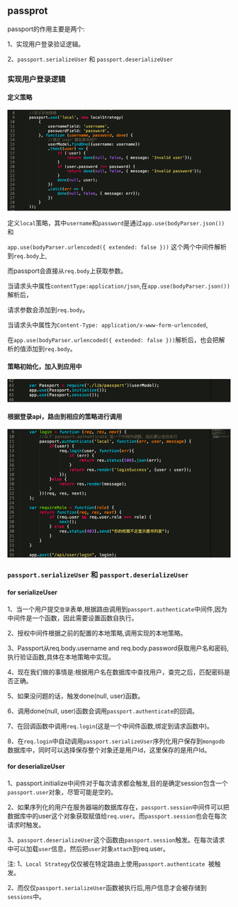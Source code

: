 ## passprot

passport的作用主要是两个:

1、实现用户登录验证逻辑。

2、`passport.serializeUser` 和 `passport.deserializeUser`

### 实现用户登录逻辑

#### 定义策略

![lib/passport.js](../pictures/passport1.png)

定义`local`策略，其中`username`和`password`是通过`app.use(bodyParser.json())`和

`app.use(bodyParser.urlencoded({ extended: false }))` 这个两个中间件解析到`req.body`上,

而passport会直接从`req.body`上获取参数。

当请求头中属性`contentType:application/json`,在`app.use(bodyParser.json())`解析后，

请求参数会添加到`req.body`。

当请求头中属性为`Content-Type: application/x-www-form-urlencoded`,

在`app.use(bodyParser.urlencoded({ extended: false }))`解析后，也会把解析的值添加到`req.body`。


#### 策略初始化，加入到应用中

![index.js](../pictures/passport2.png)

#### 根据登录api，路由到相应的策略进行调用

![api.js](../pictures/passport3.png)

### `passport.serializeUser` 和 `passport.deserializeUser`

#### for serializeUser

1、当一个用户提交`登录`表单,根据路由调用到`passport.authenticate`中间件,因为中间件是一个函数，因此需要设置函数自执行。

2、授权中间件根据之前的配置的本地策略,调用实现的本地策略。

3、Passport从req.body.username and req.body.password获取用户名和密码,执行验证函数,具体在本地策略中实现。

4、现在我们做的事情是:根据用户名在数据库中查找用户，查完之后，匹配密码是否正确。

5、如果没问题的话，触发done(null, user)函数。

6、调用done(null, user)函数会调用`passport.authenticate`的回调。

7、在回调函数中调用`req.login`(这是一个中间件函数,绑定到请求函数中)。

8、在`req.login`中自动调用`passport.serializeUser`序列化用户保存到`mongodb`数据库中，同时可以选择保存整个对象还是用户Id，这里保存的是用户Id。

#### for deserializeUser

1、passport.initialize中间件对于每次请求都会触发,目的是确定session包含一个`passport.user`对象，尽管可能是空的。

2、如果序列化的用户在服务器端的数据库存在，`passport.session`中间件可以把数据库中的user这个对象获取赋值给`req.user`。而`passport.session`也会在每次请求时触发。

3、`passport.deserializeUser`这个函数由`passport.session`触发。在每次请求中可以加载`user`信息，然后把`user`对象`attach`到req.user。

注:
1、`Local Strategy`仅仅被在特定路由上使用`passport.authenticate `被触发。

2、而仅仅`passport.serializeUser`函数被执行后,用户信息才会被存储到`sessions`中。



